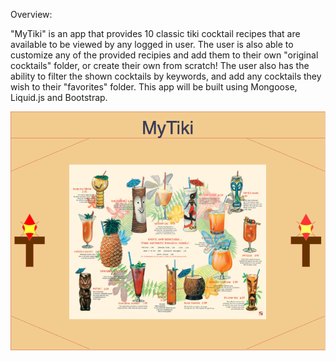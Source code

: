 Overview:

"MyTiki" is an app that provides 10 classic tiki cocktail recipes that are available to be viewed by any logged in user. The user is also able to customize any of the provided recipies and add them to their own "original cocktails" folder, or create their own from scratch! The user also has the ability to filter the shown cocktails by keywords, and add any cocktails they wish to their "favorites" folder. This app will be built using Mongoose, Liquid.js and Bootstrap.

![General vibe picture](/tikiappwireframes/WireframesTIKIApp-Copy%20of%20Aloha.drawio.png)
